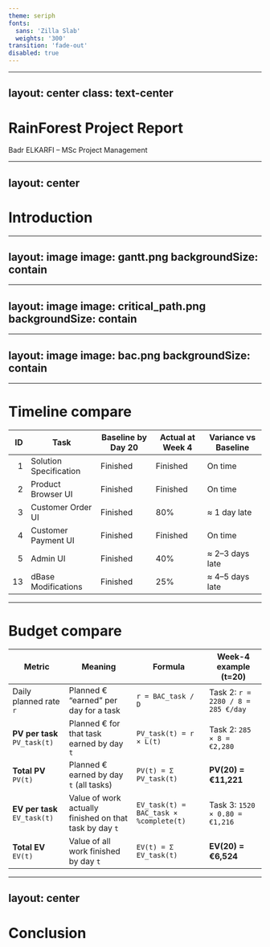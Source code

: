 ```yaml
---
theme: seriph
fonts:
  sans: 'Zilla Slab'
  weights: '300'
transition: 'fade-out'
disabled: true
---
```


---
layout: center
class: text-center
---

# RainForest Project Report 
Badr ELKARFI – MSc Project Management

<!-- 

hello My name is badr elkarfi, and today I’ll present my analysis of the RainForest project — the Customer Order Management System for ACME Distribution. I’ll walk you through the original plan, what actually happened by Week 4, why the deviations occurred, and what we can do to get the project back on track 

-->

---
layout: center
---

# Introduction

<!-- 

Before diving into the numbers, I want to share five principles that guided my analysis.
First, realistic planning — we must account for real-world constraints like HR availability and learning curves.
Second, Earned Value Management — it’s the only way to objectively measure if we’re on track.
Third, proactive risk management — because changes, like client feedback, are inevitable.
Fourth, skill-based resourcing — a Skill Level 4 developer isn’t just ‘less experienced’ — they’re 20% less productive, and that impacts timelines.
And finally, continuous client communication — because waiting until the end to show the product guarantees rework. 

-->

---
layout: image
image: gantt.png
backgroundSize: contain
---

<!--

Adjusted hours = Estimated hours × (5 / skill level)
Capacity/week = 40h × availability.
Duration (weeks) = Adjusted ÷ Capacity; 1w = 5d.
“≈” means rounded up to whole days for planning.

-->

---
layout: image
image: critical_path.png
backgroundSize: contain
---

<!--

The baseline plan has a critical path of 1 → 2 → 3 → 7 → 8 → 12.
Because HRM is only 10% available, Operator Training doesn’t finish until Day 217 — making the 5-week pilot impossible.
Worse, the total planned cost is €26,666, which already exceeds the €20,000 OPEX limit.
So the plan was unrealistic from day one — not due to poor effort estimation, but due to ignoring resource availability on the critical path.”

-->

---
layout: image
image: bac.png
backgroundSize: contain
---

<!--

Convert effort to hours (if in days): 1 day = 8 h.
Adjust for productivity (skill level) Adjusted hours = Estimated hours × (5 / skill level)
Cost per task: Adjusted hours × hourly rate
BAC = sum of all task costs

-->

---

# Timeline compare

| ID | Task                   | Baseline by Day 20 | Actual at Week 4 | Variance vs Baseline | 
| -: | ---------------------- | ------------------ | ---------------- | -------------------- | 
|  1 | Solution Specification | Finished           | Finished         | On time              | 
|  2 | Product Browser UI     | Finished           | Finished         | On time              | 
|  3 | Customer Order UI      | Finished           | 80%              | ≈ 1 day late         | 
|  4 | Customer Payment UI    | Finished           | Finished         | On time              | 
|  5 | Admin UI               | Finished           | 40%              | ≈ 2–3 days late      | 
| 13 | dBase Modifications    | Finished           | 25%              | ≈ 4–5 days late      |


<!--

schedule; critical path unchanged (1→2→3→7→8→12)

-->

---





# Budget compare

| Metric                       | Meaning                                                 | Formula                                | Week-4 example (t=20)              |
| ---------------------------- | ------------------------------------------------------- | -------------------------------------- | ---------------------------------- |
| Daily planned rate `r`       | Planned € “earned” per day for a task                   | `r = BAC_task / D`                     | Task 2: `r = 2280 / 8 = 285 €/day` |
| **PV per task** `PV_task(t)` | Planned € for that task earned by day `t`               | `PV_task(t) = r × L(t)`                | Task 2: `285 × 8 = €2,280`         |
| **Total PV** `PV(t)`         | Planned € earned by day `t` (all tasks)                 | `PV(t) = Σ PV_task(t)`                 | **PV(20) = €11,221**               |
| **EV per task** `EV_task(t)` | Value of work actually finished on that task by day `t` | `EV_task(t) = BAC_task × %complete(t)` | Task 3: `1520 × 0.80 = €1,216`     |
| **Total EV** `EV(t)`         | Value of all work finished by day `t`                   | `EV(t) = Σ EV_task(t)`                 | **EV(20) = €6,524**                |

<!--

earned ~58% of planned progress

-->


---
layout: center
---

# Conclusion

<!--

and to conclude, The single most important thing I learned: Project success depends on adapting to real performance data  not sticking to an unrealistic plan

-->